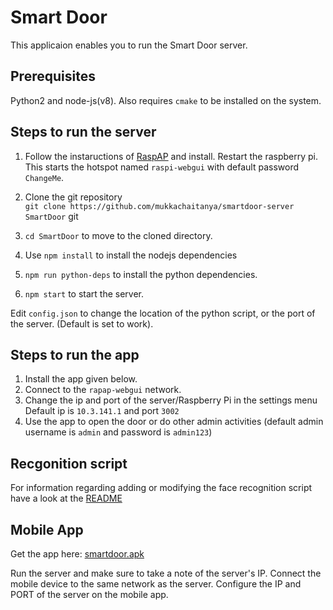 # Smart Door
This applicaion enables you to run the Smart Door server.

## Prerequisites 
Python2 and node-js(v8). Also requires `cmake` to be installed on the system.

## Steps to run the server
1. Follow the instaructions of [RaspAP](https://github.com/billz/raspap-webgui) and install. Restart the raspberry pi. <br>
This starts the hotspot named `raspi-webgui` with default password `ChangeMe`.
1. Clone the git repository <br>
`git clone https://github.com/mukkachaitanya/smartdoor-server SmartDoor`
git 
2. `cd SmartDoor` to move to the cloned directory.

2. Use `npm install` to install the nodejs dependencies
3. `npm run python-deps` to install the python dependencies.
4. `npm start` to start the server. 

Edit `config.json` to change the location of the python script, or the port of the server. (Default is set to work).

## Steps to run the app

1. Install the app given below.
1. Connect to the `rapap-webgui` network.
1. Change the ip and port of the server/Raspberry Pi in the settings menu<br>
Default ip is `10.3.141.1` and port `3002`
1. Use the app to open the door or do other admin activities (default admin username is `admin` and  password is `admin123`)


## Recgonition script

For information regarding adding or modifying the face recognition script have a look at the [README](./model/README.md) 

## Mobile App

Get the app here: [smartdoor.apk](https://drive.google.com/file/d/1WuvrzCNf8iuExqPViZNmu9k9DELu-W94/view?usp=sharing)

Run the server and make sure to take a note of the server's IP. Connect the mobile device to the same network as the server. Configure the IP and PORT of the server on the mobile app.